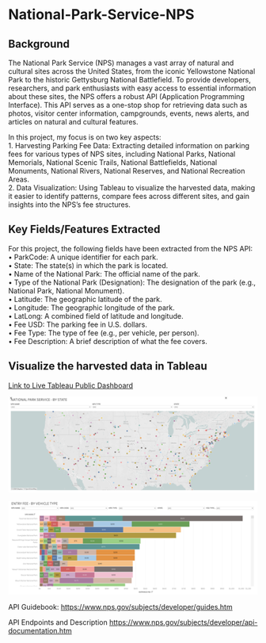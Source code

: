 # National-Park-Service-NPS

## Background 

The National Park Service (NPS) manages a vast array of natural and cultural sites across the United States, from the iconic Yellowstone National Park to the historic Gettysburg National Battlefield. To provide developers, researchers, and park enthusiasts with easy access to essential information about these sites, the NPS offers a robust API (Application Programming Interface). This API serves as a one-stop shop for retrieving data such as photos, visitor center information, campgrounds, events, news alerts, and articles on natural and cultural features.

In this project, my focus is on two key aspects: <br/>
	1.	Harvesting Parking Fee Data: Extracting detailed information on parking fees for various types of NPS sites, including National Parks, National Memorials, National Scenic Trails, National Battlefields, National Monuments, National Rivers, National Reserves, and National Recreation Areas. <br/>
	2.	Data Visualization: Using Tableau to visualize the harvested data, making it easier to identify patterns, compare fees across different sites, and gain insights into the NPS’s fee structures.

## Key Fields/Features Extracted

For this project, the following fields have been extracted from the NPS API:
	•	ParkCode: A unique identifier for each park.<br/>
	•	State: The state(s) in which the park is located.<br/>
	•	Name of the National Park: The official name of the park.<br/>
	•	Type of the National Park (Designation): The designation of the park (e.g., National Park, National Monument).<br/>
	•	Latitude: The geographic latitude of the park.<br/>
	•	Longitude: The geographic longitude of the park.<br/>
	•	LatLong: A combined field of latitude and longitude.<br/>
	•	Fee USD: The parking fee in U.S. dollars.<br/>
	•	Fee Type: The type of fee (e.g., per vehicle, per person).<br/>
	•	Fee Description: A brief description of what the fee covers.<br/>



## Visualize the harvested data in Tableau

[Link to Live Tableau Public Dashboard ](https://public.tableau.com/views/NATIONALPARKSERVICE/NATIONALPARKSERVICE?:language=en-US&:sid=&:redirect=auth&:display_count=n&:origin=viz_share_link)

![Image1](https://github.com/gagandeepsinghkhanuja/National-Park-Service-NPS/blob/main/Output/NPS%20-%20By%20State.png)

![Image2](https://github.com/gagandeepsinghkhanuja/National-Park-Service-NPS/blob/main/Output/NPS%20Entry%20Fee%20-%20By%20Vehicle%20Type.png)


API Guidebook:
https://www.nps.gov/subjects/developer/guides.htm

API Endpoints and Description
https://www.nps.gov/subjects/developer/api-documentation.htm
